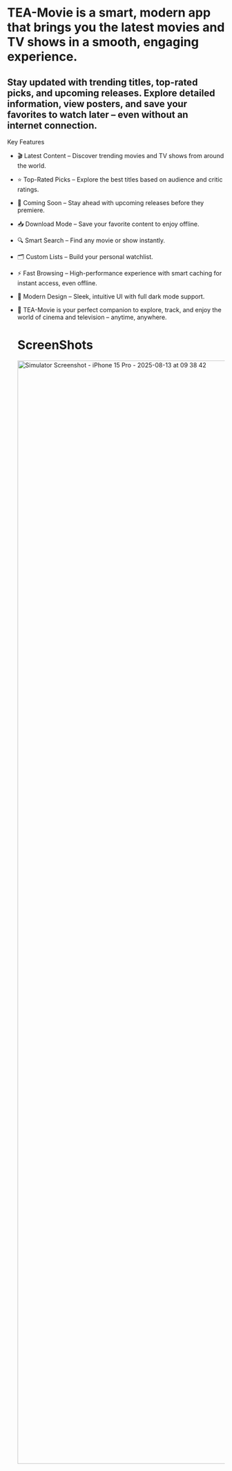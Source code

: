 
# TEA-Movie is a smart, modern app that brings you the latest movies and TV shows in a smooth, engaging experience.
## Stay updated with trending titles, top-rated picks, and upcoming releases. Explore detailed information, view posters, and save your favorites to watch later – even without an internet connection.

Key Features
- 🎬 Latest Content – Discover trending movies and TV shows from around the world.

- ⭐ Top-Rated Picks – Explore the best titles based on audience and critic ratings.

- 📅 Coming Soon – Stay ahead with upcoming releases before they premiere.

- 📥 Download Mode – Save your favorite content to enjoy offline.

- 🔍 Smart Search – Find any movie or show instantly.

- 🗂 Custom Lists – Build your personal watchlist.

- ⚡ Fast Browsing – High-performance experience with smart caching for instant access, even offline.

- 🌙 Modern Design – Sleek, intuitive UI with full dark mode support.

- 📌 TEA-Movie is your perfect companion to explore, track, and enjoy the world of cinema and television – anytime, anywhere.

  # ScreenShots
  <img width="1179" height="2556" alt="Simulator Screenshot - iPhone 15 Pro - 2025-08-13 at 09 38 42" src="https://github.com/user-attachments/assets/757d0d44-aba5-4484-a074-492b145ff5b7" />

